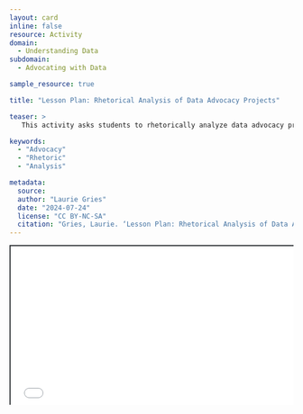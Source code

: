 ```yaml
---
layout: card
inline: false
resource: Activity
domain:
  - Understanding Data
subdomain:
  - Advocating with Data

sample_resource: true

title: "Lesson Plan: Rhetorical Analysis of Data Advocacy Projects"

teaser: >
   This activity asks students to rhetorically analyze data advocacy projects in order to deepen their understanding of how data advocacy projects are tailored to address specific rhetorical situations and designed differently to address those situations.

keywords:
  - "Advocacy"
  - "Rhetoric"
  - "Analysis"

metadata:
  source:  
  author: "Laurie Gries"
  date: "2024-07-24"
  license: "CC BY-NC-SA"
  citation: "Gries, Laurie. ‘Lesson Plan: Rhetorical Analysis of Data Advocacy Projects.' Data Advocacy 4 All. 24 July 2024."
---
```


<div style="position: relative; padding-bottom: 56.25%; height: 0; overflow: hidden;"><iframe src="../assets/pdf/Rhetorical Analysis of Data Advocacy Project.pdf" width="100%" title="Rhetorical Analysis of Data Advocacy Projects" style="border:2px #323639 solid; position: absolute; top: 0; left: 0; right: 0; bottom: 0; height: 100%; max-width: 100%;"></iframe></div>
